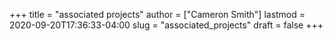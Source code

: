 +++
title = "associated projects"
author = ["Cameron Smith"]
lastmod = 2020-09-20T17:36:33-04:00
slug = "associated_projects"
draft = false
+++
